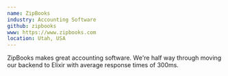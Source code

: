 ```yaml
---
name: ZipBooks
industry: Accounting Software
github: zipbooks
www: https://www.zipbooks.com
location: Utah, USA
---
```

ZipBooks makes great accounting software. We're half way through moving our backend to Elixir with average response times of 300ms.
